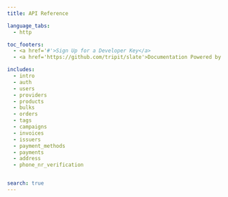 ```yaml
---
title: API Reference

language_tabs:
  - http

toc_footers:
  - <a href='#'>Sign Up for a Developer Key</a>
  - <a href='https://github.com/tripit/slate'>Documentation Powered by Slate</a>

includes:
  - intro
  - auth
  - users
  - providers
  - products
  - bulks
  - orders
  - tags
  - campaigns
  - invoices
  - issuers
  - payment_methods
  - payments
  - address
  - phone_nr_verification


search: true
---
```



